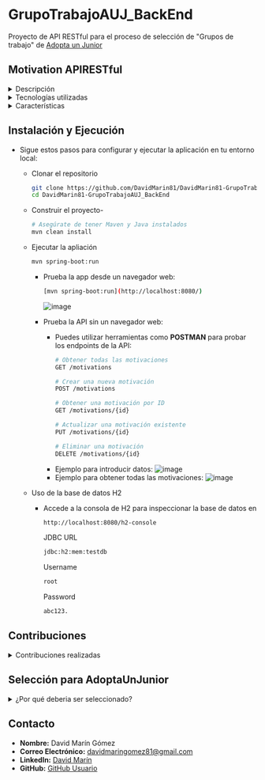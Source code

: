 # GrupoTrabajoAUJ_BackEnd
Proyecto de API RESTful para el proceso de selección de "Grupos de trabajo" de <a href="https://adoptaunjunior.es/" target="_blank">Adopta un Junior</a>

## Motivation APIRESTful
<details>
  <summary>Descripción</summary>
    <ul>
        <li>
        Con esta aplicación puedes agregar tus propias citas motivacionales, las cuales se muestran en una lista personalizada. Una vez añadida la motivación, ésta puede ser editada o eliminada según lo desees.
        </li>
        <li>Características principales:</li>
            <ul>
                <li><b>Añadir motivaciones</b>: introduce tus frases motivadoras favoritas en la aplicación</li>
                <li><b>Lista personalizada</b>: visualiza todas tus motivaciones en una lista fácil de navegar</li>
                <li><b>Edición y Eliminación</b>: modifica y borra motivaciones en cualquier momento para mantener tu lista actualizada</li>
            </ul>
        <i>* Este proyecto es una demostración de mis habilidades en desarrollo backend utilizando Java y Spring Boot. Fue creado como parte del proceso de selección para los grupos de trabajo de <a href="https://adoptaunjunior.es/" target="_blank">Adopta un Junior</a>
        en BackEnd. La aplicación es una API RESTful que permite operaciones CRUD sobre un recurso de "Motivaciones", utilizando una base de datos H2 en memoria para el almacenamiento</i>
        </li>
    </ul>
</details>

<details>
  <summary>Tecnologías utilizadas</summary>
    <ul>
        <li><b><u>Java</u></b>: Lenguaje de programación para el desarrollo del backend.</li>
        <li><b><u>Spring Boot</u></b>: Framework para facilitar la creación de aplicaciones web en Java</li>
        <li><b><u>Spring Data JPA</u></b>: Abstracción para la interacción con bases de datos</li>
        <li><b><u>H2 Database</u></b>: Base de datos en memoria para el desarrollo</li>
        <li><b><u>Maven</u></b>: Herramienta de gestión de proyectos y dependencias</li>
    </ul>
</details>

<details>
  <summary>Características</summary>
    <ul>
        <li>CRUD Completo: Gestión de motivaciones mediante operaciones CRUD (Crear, Leer, Actualizar y Eliminar)</li>
        <li>API RESTful: Implementación de endpoints HTTP para interactuar con el recurso "Motivation"</li>
        <li>Base de Datos en Memoria: Uso de H2 para simplificar la persistencia de datos durante el desarrollo</li>
    </ul>
</details>

## Instalación y Ejecución
- Sigue estos pasos para configurar y ejecutar la aplicación en tu entorno local:
    - Clonar el repositorio
        ~~~bash
        git clone https://github.com/DavidMarin81/DavidMarin81-GrupoTrabajoAUJ_BackEnd.git
        cd DavidMarin81-GrupoTrabajoAUJ_BackEnd
        ~~~

    - Construir el proyecto- 
        ~~~bash
        # Asegúrate de tener Maven y Java instalados
        mvn clean install
        ~~~

    - Ejecutar la apliación
        ~~~bash
        mvn spring-boot:run
        ~~~
        
      - Prueba la app desde un navegador web:
          ~~~bash
          [mvn spring-boot:run](http://localhost:8080/)
          ~~~
          ![image](https://github.com/user-attachments/assets/68f4c711-6dbe-426a-9daf-6f2ee0e5a70e)
      
      - Prueba la API sin un navegador web:
          - Puedes utilizar herramientas como **POSTMAN** para probar los endpoints de la API:
              ~~~bash
              # Obtener todas las motivaciones
              GET /motivations
              ~~~
              ~~~bash
              # Crear una nueva motivación
              POST /motivations
              ~~~
              ~~~bash
              # Obtener una motivación por ID
              GET /motivations/{id}
              ~~~
              ~~~bash
              # Actualizar una motivación existente
              PUT /motivations/{id}
              ~~~
              ~~~bash
              # Eliminar una motivación
              DELETE /motivations/{id}
              ~~~
          - Ejemplo para introducir datos:
          ![image](https://github.com/user-attachments/assets/50d48e48-c3ba-47c4-bf4a-22edb3c70e9c)
          - Ejemplo para obtener todas las motivaciones:
          ![image](https://github.com/user-attachments/assets/dee31b8a-95d7-4c98-9c49-324691457ead)
    - Uso de la base de datos H2
        - Accede a la consola de H2 para inspeccionar la base de datos en 
            ~~~bash
            http://localhost:8080/h2-console
            ~~~

            JDBC URL
            ~~~bash
            jdbc:h2:mem:testdb
            ~~~

            Username
            ~~~bash
            root
            ~~~

            Password
            ~~~bash
            abc123.
            ~~~
## Contribuciones
<details>
  <summary>Contribuciones realizadas</summary>
    <h2>Issue creada y resuelta</h2>
    <p>Como parte del proceso de desarrollo y mejora de la aplicación de frases motivadoras, creé una issue titulada "<b>Agregar campo 'author' a la entidad 'Motivation'"</b>. Esta mejora permitiría almacenar y mostrar el nombre del autor de cada frase, proporcionando más contexto y valor a las frases motivadoras</p>
    <ul>
        <li><b>Descripción de la  Issue</b></li>
        <p>La issue tenía como objetivo principal agregar un nuevo campo "author" a la entidad "Motivation", que hasta el momento solo almacenaba la frase en sí. Las tareas incluidas en la issue abarcaban tanto el backend como el frontend:</p>
        <ul>
          <li>BackEnd</li>
          <ul>
            <li>Modificar la entidad "Motivation" para incluir el campo "author"</li>
            <li>Añadir un constructor con dos parámetros: "motivation" y "author"</li>
            <li>Implementar los métodos getter y setter para el nuevo campo "author"</li>
            <li>Asegurar que el JSON enviado y recibido por el backend coincidiera con los nombres de los campos de la clase "Motivation"</li>
          </ul>
          <li>FrontEnd</li>
          <ul>
            <li>Actualizar el formulario de creación y edición de frases en la interfaz web para incluir un campo adicional donde el usuario pueda introducir el nombre del autor</li>
            <li>Modificar la vista de lista de frases y la vista de detalles para mostrar el autor junto con la frase</li>
          </ul>
        </ul>
        <br>
        <li><b>Resolución de la Issue</b></li>
        <p>El colaborador <b>NiramDivad</b> asumió la responsabilidad de resolver esta issue en la rama <i>'feature/add-author-field'</i>. Las modificaciones realizadas fueron solo en la parte del Backend:</p>
        <ul>
          <li>BackEnd</li>
          <ul>
            <li>Modificación de la entidad "Motivation"</li>
            <li>Actualización del controlador, añadiendo un constructor con dos parámetros, getter y setter</li>
          </ul>
        </ul>
        <br>
        <li><b>Revisión y aceptación de la PR (pull request)</b></li>
        <p>Revisé la Pull Resquest (PR) enviada por NiramDivad. Verifiqué que todas las modificaciones cumplieran con los requisitos establecidos en la issue, y probé el código para asegurarme de que funcionara correctamente en Postman. Tras confirmar que todo estaba en orden, acepté la PR</p>
        <p>Esta colaboración no solo mejoró la funcionalidad de la aplicación, sino que también demostró la efectividad de trabajar en equipo, gestionando correctamente las contribuciones y asegurando la calidad del código.</p>
    </ul>
</details>

## Selección para AdoptaUnJunior
<details>
  <summary>¿Por qué deberia ser seleccionado?</summary>
    <ul>
        <li>En enero de este año, finalicé el Ciclo Superior de Desarrollo de Aplicaciones Multiplataforma (DAM), lo que me ha proporcionado una base sólida en programación y desarrollo de software. Desde que terminé mis estudios, he estado aprendiendo y perfeccionando mis habilidades, especialmente en el ámbito de Backend. Aunque no tengo experiencia profesional en este sector, estoy comprometido con el aprendizaje y tengo una gran pasión por la tecnología.</li>
        <li>Esta oportunidad de formar parte de los grupos de trabajo de Backend de <a href="https://adoptaunjunior.es/" target="_blank">Adopta un Junior</a>, representa para mí un paso crucial en mi desarrollo profesional. Estoy motivado por la posibilidad de aplicar mis conocimientos en un entorno real, colaborar con un equipo de profesionales y enfrentarme a los desafíos del día a día de un programador.</li>
        <li>Creo que puedo aportar una perspectiva fresca y un fuerte deseo de mejorar continuamente, lo cual es vital en un campo que está en constante evolución. Además, mi disposición para aprender y adaptarme, junto con mis habilidades técnicas, me convierten en un candidato ideal para integrarme y contribuir positivamente al equipo.</li>
    </ul>
</details>
            
## Contacto
- **Nombre:** David Marín Gómez
- **Correo Electrónico:** [davidmaringomez81@gmail.com](mailto:davidmaringomez81@gmail.com)
- **LinkedIn:** [David Marín](https://www.linkedin.com/in/davidmaringomez/)
- **GitHub:** [GitHub Usuario](https://github.com/DavidMarin81)

